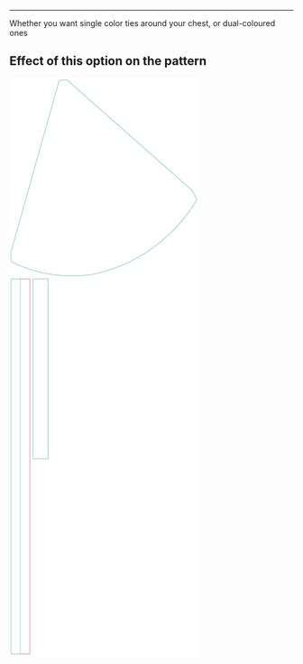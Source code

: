 ---

Whether you want single color ties around your chest, or dual-coloured ones


## Effect of this option on the pattern
![This image shows the effect of this option by superimposing several variants that have a different value for this option](bee_bandtiecolours_sample.svg "Effect of this option on the pattern")